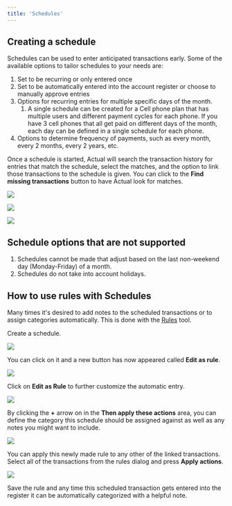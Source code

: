 ```yaml
---
title: 'Schedules'
---
```

[rules]: ./rules

## Creating a schedule

Schedules can be used to enter anticipated transactions early.  Some of the available options to tailor schedules to your needs are:

1.  Set to be recurring or only entered once
2.  Set to be automatically entered into the account register or choose to manually approve entries
3.  Options for recurring entries for multiple specific days of the month.
    1. A single schedule can be created for a Cell phone plan that has multiple users and different payment cycles for each phone.  If you have 3 cell phones that all get paid on different days of the month, each day can be defined in a single schedule for each phone.
4.  Options to determine frequency of payments, such as every month, every 2 months, every 2 years, etc.

Once a schedule is started, Actual will search the transaction history for entries that match the schedule, select the matches, and the option to link those transactions to the schedule is given.  You can click to the **Find missing transactions** button to have Actual look for matches.

![](/img/schedules-1.png)

![](/img/schedules-6.png)

![](/img/schedules-7.png)

## Schedule options that are not supported

1. Schedules cannot be made that adjust based on the last non-weekend day (Monday-Friday) of a month.
2. Schedules do not take into account holidays.

## How to use rules with Schedules

Many times it's desired to add notes to the scheduled transactions or to assign categories automatically. This is done with the [Rules][rules] tool.

Create a schedule.

![](/img/schedules-2.png)

You can click on it and a new button has now appeared called **Edit as rule**.

![](/img/schedules-3.png)

Click on **Edit as Rule** to further customize the automatic entry.

![](/img/schedules-4.png)

By clicking the **+** arrow on in the **Then apply these actions** area, you can define the category this schedule should be assigned against as well as any notes you might want to include.

![](/img/schedules-5.png)

You can apply this newly made rule to any other of the linked transactions. Select all of the transactions from the rules dialog and press **Apply actions**.

![](/img/schedules-8.png)

Save the rule and any time this scheduled transaction gets entered into the register it can be automatically categorized with a helpful note.
